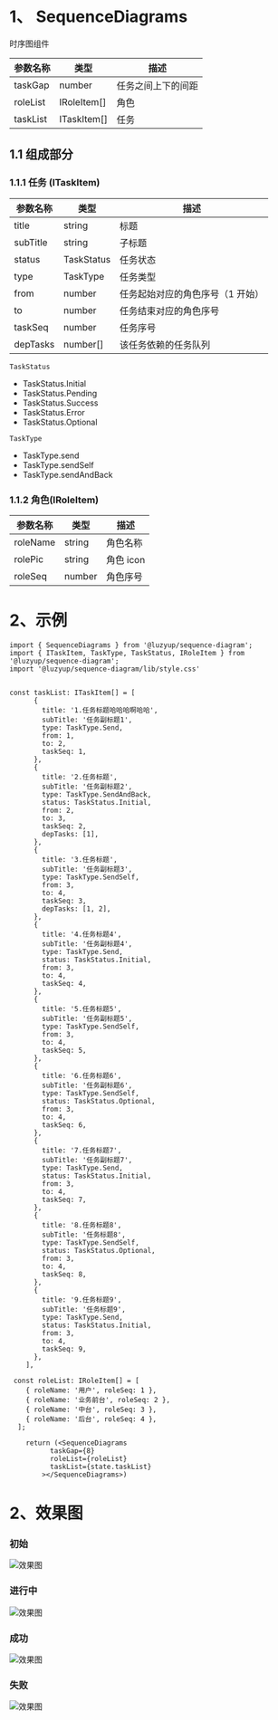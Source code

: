 # 1、 SequenceDiagrams

时序图组件

| 参数名称 | 类型        | 描述               |
| -------- | ----------- | ------------------ |
| taskGap  | number      | 任务之间上下的间距 |
| roleList | IRoleItem[] | 角色               |
| taskList | ITaskItem[] | 任务               |

## 1.1 组成部分

### 1.1.1 任务 (ITaskItem)

| 参数名称 | 类型       | 描述                             |
| -------- | ---------- | -------------------------------- |
| title    | string     | 标题                             |
| subTitle | string     | 子标题                           |
| status   | TaskStatus | 任务状态                         |
| type     | TaskType   | 任务类型                         |
| from     | number     | 任务起始对应的角色序号（1 开始） |
| to       | number     | 任务结束对应的角色序号           |
| taskSeq  | number     | 任务序号                         |
| depTasks | number[]   | 该任务依赖的任务队列             |

`TaskStatus`

- TaskStatus.Initial
- TaskStatus.Pending
- TaskStatus.Success
- TaskStatus.Error
- TaskStatus.Optional

`TaskType`

- TaskType.send
- TaskType.sendSelf
- TaskType.sendAndBack

### 1.1.2 角色(IRoleItem)

| 参数名称 | 类型   | 描述      |
| -------- | ------ | --------- |
| roleName | string | 角色名称  |
| rolePic  | string | 角色 icon |
| roleSeq  | number | 角色序号  |

# 2、示例

```
import { SequenceDiagrams } from '@luzyup/sequence-diagram';
import { ITaskItem, TaskType, TaskStatus, IRoleItem } from '@luzyup/sequence-diagram';
import '@luzyup/sequence-diagram/lib/style.css'


const taskList: ITaskItem[] = [
      {
        title: '1.任务标题哈哈哈啊哈哈',
        subTitle: '任务副标题1',
        type: TaskType.Send,
        from: 1,
        to: 2,
        taskSeq: 1,
      },
      {
        title: '2.任务标题',
        subTitle: '任务副标题2',
        type: TaskType.SendAndBack,
        status: TaskStatus.Initial,
        from: 2,
        to: 3,
        taskSeq: 2,
        depTasks: [1],
      },
      {
        title: '3.任务标题',
        subTitle: '任务副标题3',
        type: TaskType.SendSelf,
        from: 3,
        to: 4,
        taskSeq: 3,
        depTasks: [1, 2],
      },
      {
        title: '4.任务标题4',
        subTitle: '任务副标题4',
        type: TaskType.Send,
        status: TaskStatus.Initial,
        from: 3,
        to: 4,
        taskSeq: 4,
      },
      {
        title: '5.任务标题5',
        subTitle: '任务副标题5',
        type: TaskType.SendSelf,
        from: 3,
        to: 4,
        taskSeq: 5,
      },
      {
        title: '6.任务标题6',
        subTitle: '任务副标题6',
        type: TaskType.SendSelf,
        status: TaskStatus.Optional,
        from: 3,
        to: 4,
        taskSeq: 6,
      },
      {
        title: '7.任务标题7',
        subTitle: '任务副标题7',
        type: TaskType.Send,
        status: TaskStatus.Initial,
        from: 3,
        to: 4,
        taskSeq: 7,
      },
      {
        title: '8.任务标题8',
        subTitle: '任务标题8',
        type: TaskType.SendSelf,
        status: TaskStatus.Optional,
        from: 3,
        to: 4,
        taskSeq: 8,
      },
      {
        title: '9.任务标题9',
        subTitle: '任务标题9',
        type: TaskType.Send,
        status: TaskStatus.Initial,
        from: 3,
        to: 4,
        taskSeq: 9,
      },
    ],

 const roleList: IRoleItem[] = [
    { roleName: '用户', roleSeq: 1 },
    { roleName: '业务前台', roleSeq: 2 },
    { roleName: '中台', roleSeq: 3 },
    { roleName: '后台', roleSeq: 4 },
  ];

    return (<SequenceDiagrams
          taskGap={8}
          roleList={roleList}
          taskList={state.taskList}
        ></SequenceDiagrams>)
```

# 2、效果图

### 初始

![效果图](https://github.com/lzyup/SequenceDiagram/blob/47d048a/pics/init.png?raw=true)

### 进行中

![效果图](https://github.com/lzyup/SequenceDiagram/blob/47d048a/pics/pending.png?raw=true)

### 成功

![效果图](https://github.com/lzyup/SequenceDiagram/blob/47d048a/pics/success.png?raw=true)

### 失败

![效果图](https://raw.githubusercontent.com/lzyup/SequenceDiagram/47d048aa9fe88fb5e55e945bedb5cb34dfaa1155/pics/error.png)
